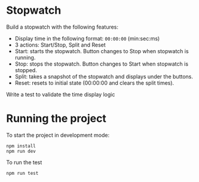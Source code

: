 # Stopwatch

Build a stopwatch with the following features:

- Display time in the following format: `00:00:00` (min:sec:ms)  
- 3 actions: Start/Stop, Split and Reset
- Start: starts the stopwatch. Button changes to Stop when stopwatch is running.
- Stop: stops the stopwatch. Button changes to Start when stopwatch is stopped.
- Split: takes a snapshot of the stopwatch and displays under the buttons.
- Reset: resets to initial state (00:00:00 and clears the split times).

Write a test to validate the time display logic

# Running the project
To start the project in development mode:
```
npm install
npm run dev   
```
To run the test
```
npm run test
```